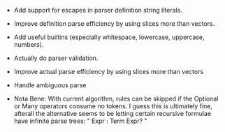 
- Add support for escapes in parser definition string literals.
- Improve definition parse efficiency by using slices more than vectors.
- Add useful builtins (especially whitespace, lowercase, uppercase, numbers).
- Actually do parser validation.
- Improve actual parse efficiency by using slices more than vectors
- Handle ambiguous parse

- Nota Bene: With current algorithm, rules can be skipped if the Optional or Many
  operators consume no tokens. I guess this is ultimately fine, afterall the alternative
  seems to be letting certain recursive formulae have infinite parse trees:
  " Expr : Term Expr? "